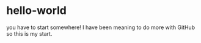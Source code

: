 # hello-world
you have to start somewhere!
I have been meaning to do more with GitHub so this is my start.

